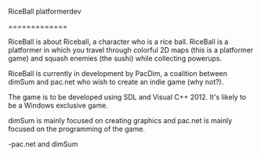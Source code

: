 RiceBall platformerdev

=============

RiceBall is about Riceball, a character who is a rice ball. RiceBall is a platformer in which you travel through colorful 2D maps (this is a platformer game) and squash enemies (the sushi) while collecting powerups.

RiceBall is currently in development by PacDim, a coalition between dimSum and pac.net who wish to create an indie game (why not?).

The game is to be developed using SDL and Visual C++ 2012. It's likely to be a Windows exclusive game.

dimSum is mainly focused on creating graphics and pac.net is mainly focused on the programming of the game.

-pac.net and dimSum

